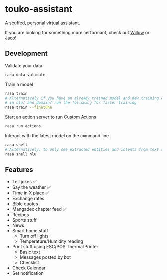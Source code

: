# touko-assistant

A scuffed, personal virtual assistant.

If you are looking for something more performant, check out
[Willow](https://heywillow.io/) or [Jaco](https://gitlab.com/Jaco-Assistant/Jaco-Master)!

## Development

Validate your data

```sh
rasa data validate
```

Train a model

```sh
rasa train
# Alternatively if you have an already trained model and new training datasets
# in nlu/ and domain/ run the following for faster training
rasa train --finetune
```

Start an action server to run [Custom Actions](https://rasa.com/docs/rasa/custom-actions)

```sh
rasa run actions
```

Interact with the latest model on the command line

```sh
rasa shell
# Alternatively, to only see extracted entities and intents from text run
rasa shell nlu
```

## Features

- Tell jokes ✅
- Say the weather ✅
- Time in X place ✅
- Exchange rates
- Bible quotes
- Mangadex chapter feed ✅
- Recipes
- Sports stuff
- News
- Smart home stuff
  - Turn off lights
  - Temperature/Humidity reading
- Print stuff using ESC/POS Thermal Printer
  - Basic text
  - Messages posted by bot
  - Checklist
- Check Calendar
- Set notification
